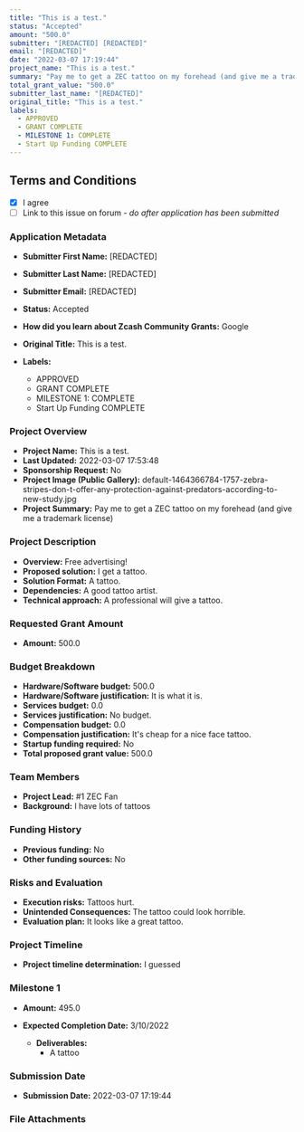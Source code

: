 ```yaml
---
title: "This is a test."
status: "Accepted"
amount: "500.0"
submitter: "[REDACTED] [REDACTED]"
email: "[REDACTED]"
date: "2022-03-07 17:19:44"
project_name: "This is a test."
summary: "Pay me to get a ZEC tattoo on my forehead (and give me a trademark license)"
total_grant_value: "500.0"
submitter_last_name: "[REDACTED]"
original_title: "This is a test."
labels:
  - APPROVED
  - GRANT COMPLETE
  - MILESTONE 1: COMPLETE
  - Start Up Funding COMPLETE
---
```


## Terms and Conditions

- [X] I agree
- [ ] Link to this issue on forum - _do after application has been submitted_

### Application Metadata

- **Submitter First Name:**
  [REDACTED]
- **Submitter Last Name:**
  [REDACTED]
- **Submitter Email:**
  [REDACTED]
- **Status:**
  Accepted
- **How did you learn about Zcash Community Grants:**
  Google
- **Original Title:**
  This is a test.

- **Labels:**
  - APPROVED
  - GRANT COMPLETE
  - MILESTONE 1: COMPLETE
  - Start Up Funding COMPLETE

### Project Overview

- **Project Name:**
  This is a test.
- **Last Updated:**
  2022-03-07 17:53:48
- **Sponsorship Request:**
  No
- **Project Image (Public Gallery):**
  default-1464366784-1757-zebra-stripes-don-t-offer-any-protection-against-predators-according-to-new-study.jpg
- **Project Summary:**
  Pay me to get a ZEC tattoo on my forehead (and give me a trademark license)

### Project Description

- **Overview:**
  Free advertising!
- **Proposed solution:**
  I get a tattoo.
- **Solution Format:**
  A tattoo.
- **Dependencies:**
  A good tattoo artist.
- **Technical approach:**
  A professional will give a tattoo.

### Requested Grant Amount

- **Amount:**
  500.0

### Budget Breakdown

- **Hardware/Software budget:**
  500.0
- **Hardware/Software justification:**
  It is what it is.
- **Services budget:**
  0.0
- **Services justification:**
  No budget.
- **Compensation budget:**
  0.0
- **Compensation justification:**
  It's cheap for a nice face tattoo.
- **Startup funding required:**
  No
- **Total proposed grant value:**
  500.0

### Team Members

- **Project Lead:**
  #1 ZEC Fan
- **Background:**
  I have lots of tattoos

### Funding History

- **Previous funding:**
  No
- **Other funding sources:**
  No

### Risks and Evaluation

- **Execution risks:**
  Tattoos hurt.
- **Unintended Consequences:**
  The tattoo could look horrible.
- **Evaluation plan:**
  It looks like a great tattoo.

### Project Timeline

- **Project timeline determination:**
  I guessed

### Milestone 1

- **Amount:**
  495.0
- **Expected Completion Date:**
  3/10/2022

  - **Deliverables:**
    - A tattoo

### Submission Date

- **Submission Date:**
  2022-03-07 17:19:44

### File Attachments



